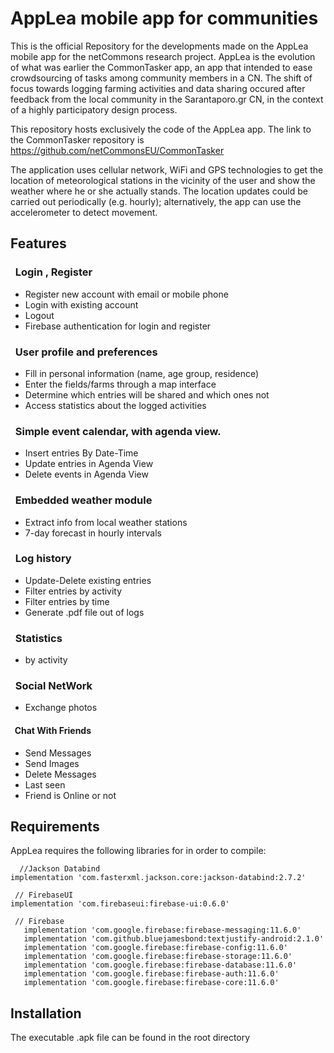 # AppLea mobile app for communities

This is the official Repository for the developments made on the AppLea mobile app for the netCommons research project. 
AppLea is the evolution of what was earlier the CommonTasker app, an app that intended to ease crowdsourcing of tasks among community members in a CN. The shift of focus towards logging farming activities and data sharing occured after feedback from the local community in the Sarantaporo.gr CN, in the context of a highly participatory design process.

This repository hosts exclusively the code of the AppLea app. The link to the CommonTasker repository is https://github.com/netCommonsEU/CommonTasker

The application uses cellular network, WiFi and GPS technologies to get the location of meteorological stations in the vicinity of the user and show the weather where he or she actually stands. The location updates could be carried out periodically (e.g. hourly); alternatively, the app can use the accelerometer to detect movement.

## Features

### &nbsp;  Login , Register

* Register new account with email or mobile phone
* Login with existing account 
* Logout
* Firebase authentication for login and register

### &nbsp;  User profile and preferences
*  Fill in personal information (name, age group, residence)
*  Enter the fields/farms through a map interface
*  Determine which entries will be shared and which ones not
*  Access statistics about the logged activities

### &nbsp;  Simple event calendar, with agenda view.
* Insert entries By Date-Time
* Update entries in Agenda View 
* Delete events in Agenda View

### &nbsp;  Embedded weather module
* Extract info from local weather stations
* 7-day forecast in hourly intervals
      
### &nbsp;  Log history
 * Update-Delete existing entries 
 * Filter entries by activity
 * Filter entries by time
 * Generate .pdf file out of logs
   
### &nbsp; Statistics
 * by activity
  
### &nbsp; Social NetWork
 * Exchange photos

#### &nbsp; Chat With Friends
* Send Messages
* Send Images
* Delete Messages
* Last seen 
* Friend is Online or not

## Requirements

AppLea requires the following libraries for in order to compile:

```
  //Jackson Databind
implementation 'com.fasterxml.jackson.core:jackson-databind:2.7.2'
```

  ```
   // FirebaseUI
implementation 'com.firebaseui:firebase-ui:0.6.0'
```


 ```
  // Firebase
    implementation 'com.google.firebase:firebase-messaging:11.6.0'
    implementation 'com.github.bluejamesbond:textjustify-android:2.1.0'
    implementation 'com.google.firebase:firebase-config:11.6.0'
    implementation 'com.google.firebase:firebase-storage:11.6.0'
    implementation 'com.google.firebase:firebase-database:11.6.0'
    implementation 'com.google.firebase:firebase-auth:11.6.0'
    implementation 'com.google.firebase:firebase-core:11.6.0'
 ```
 

     
 
## Installation
The executable .apk file can be found in the root directory 

